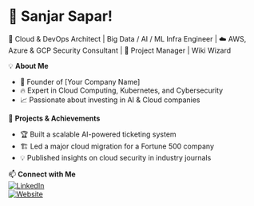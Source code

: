# 👋 Sanjar Sapar!
🚀 Cloud & DevOps Architect | Big Data / AI / ML Infra Engineer | ☁️ AWS, Azure & GCP Security Consultant | 📜 Project Manager | Wiki Wizard 

💡 **About Me**  
- 🎯 Founder of [Your Company Name]  
- 🔥 Expert in Cloud Computing, Kubernetes, and Cybersecurity  
- 📈 Passionate about investing in AI & Cloud companies  

💼 **Projects & Achievements**  
- 🏆 Built a scalable AI-powered ticketing system  
- 🏗️ Led a major cloud migration for a Fortune 500 company  
- 💡 Published insights on cloud security in industry journals  

📫 **Connect with Me**  
[![LinkedIn](https://img.shields.io/badge/LinkedIn-Connect-blue?style=flat&logo=linkedin)](https://linkedin.com/in/yourprofile)  
[![Website](https://img.shields.io/badge/Portfolio-Visit-green?style=flat&logo=globe)](https://yourwebsite.com)  
